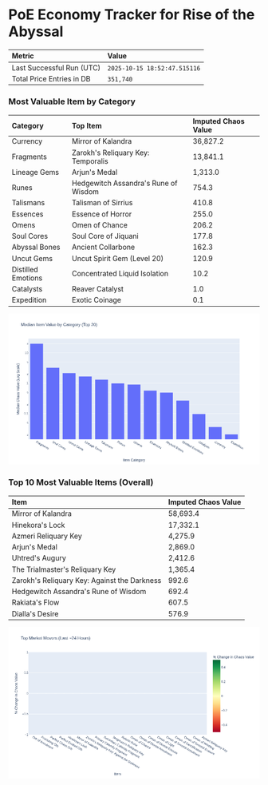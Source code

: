 # PoE Economy Tracker for Rise of the Abyssal

<!-- START_MAINTENANCE -->
| Metric | Value |
|:---|:---|
| Last Successful Run (UTC) | `2025-10-15 18:52:47.515116` |
| Total Price Entries in DB | `351,740` |

<!-- END_MAINTENANCE -->

<!-- START_DATAFRAME_DEBUG -->
<!-- END_DATAFRAME_DEBUG -->

<!-- START_CATEGORY_ANALYSIS -->
### Most Valuable Item by Category
| Category | Top Item | Imputed Chaos Value |
| :--- | :--- | :--- |
| Currency | Mirror of Kalandra | 36,827.2 |
| Fragments | Zarokh's Reliquary Key: Temporalis | 13,841.1 |
| Lineage Gems | Arjun's Medal | 1,313.0 |
| Runes | Hedgewitch Assandra's Rune of Wisdom | 754.3 |
| Talismans | Talisman of Sirrius | 410.8 |
| Essences | Essence of Horror | 255.0 |
| Omens | Omen of Chance | 206.2 |
| Soul Cores | Soul Core of Jiquani | 177.8 |
| Abyssal Bones | Ancient Collarbone | 162.3 |
| Uncut Gems | Uncut Spirit Gem (Level 20) | 120.9 |
| Distilled Emotions | Concentrated Liquid Isolation | 10.2 |
| Catalysts | Reaver Catalyst | 1.0 |
| Expedition | Exotic Coinage | 0.1 |


![Category Analysis Chart](charts/category_analysis.png)
<!-- END_ANALYSIS -->

<!-- START_ANALYSIS -->
### Top 10 Most Valuable Items (Overall)
| Item | Imputed Chaos Value |
| :--- | :--- |
| Mirror of Kalandra | 58,693.4 |
| Hinekora's Lock | 17,332.1 |
| Azmeri Reliquary Key | 4,275.9 |
| Arjun's Medal | 2,869.0 |
| Uhtred's Augury | 2,412.6 |
| The Trialmaster's Reliquary Key | 1,365.4 |
| Zarokh's Reliquary Key: Against the Darkness | 992.6 |
| Hedgewitch Assandra's Rune of Wisdom | 692.4 |
| Rakiata's Flow | 607.5 |
| Dialla's Desire | 576.9 |


![Market Movers Chart](charts/market_movers.png)
<!-- END_ANALYSIS -->
